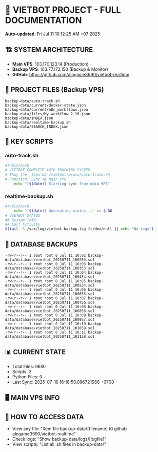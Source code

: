 # 🤖 VIETBOT PROJECT - FULL DOCUMENTATION
**Auto-updated**: Fri Jul 11 10:12:25 AM +07 2025

## 🏗️ SYSTEM ARCHITECTURE
- **Main VPS**: 103.170.123.14 (Production)
- **Backup VPS**: 103.77.172.150 (Backup & Monitor)
- **GitHub**: https://github.com/alogame3690/vietbot-realtime

## 📁 PROJECT FILES (Backup VPS)
```
backup-data/auto-track.sh
backup-data/current/docker-state.json
backup-data/current/n8n_workflows.json
backup-data/files/My_workflow_2_10.json
backup-data/INDEX.json
backup-data/realtime-backup.sh
backup-data/SEARCH_INDEX.json
```

## 🔧 KEY SCRIPTS
### auto-track.sh
```bash
#!/bin/bash
# VIETBOT COMPLETE AUTO TRACKING SYSTEM
# Thay thế toàn bộ /vietbot-brain/auto-track.sh
# Function: Sync từ Main VPS
    echo "[$(date)] Starting sync from main VPS"
```
### realtime-backup.sh
```bash
#!/bin/bash
    echo "[$(date)] Generating status..." >> $LOG
# VIETBOT STATUS
## System Info
## Last Activity
$(tail -5 /var/log/vietbot-backup.log 2>/dev/null || echo "No logs")
```

## 💾 DATABASE BACKUPS
```
-rw-r--r-- 1 root root 0 Jul 11 10:02 backup-data/database/vietbot_20250711_100253.sql
-rw-r--r-- 1 root root 0 Jul 11 10:03 backup-data/database/vietbot_20250711_100353.sql
-rw-r--r-- 1 root root 0 Jul 11 10:04 backup-data/database/vietbot_20250711_100454.sql
-rw-r--r-- 1 root root 0 Jul 11 10:05 backup-data/database/vietbot_20250711_100554.sql
-rw-r--r-- 1 root root 0 Jul 11 10:06 backup-data/database/vietbot_20250711_100655.sql
-rw-r--r-- 1 root root 0 Jul 11 10:07 backup-data/database/vietbot_20250711_100756.sql
-rw-r--r-- 1 root root 0 Jul 11 10:08 backup-data/database/vietbot_20250711_100856.sql
-rw-r--r-- 1 root root 0 Jul 11 10:09 backup-data/database/vietbot_20250711_100957.sql
-rw-r--r-- 1 root root 0 Jul 11 10:10 backup-data/database/vietbot_20250711_101058.sql
-rw-r--r-- 1 root root 0 Jul 11 10:11 backup-data/database/vietbot_20250711_101158.sql
```

## 📊 CURRENT STATE
- Total Files: 9680
- Scripts: 2
- Python Files: 0
- Last Sync: 2025-07-10 16:18:50.896721968 +0700

## 🖥️ MAIN VPS INFO


## 🚨 HOW TO ACCESS DATA
- View any file: "Xem file backup-data/[filename] từ github alogame3690/vietbot-realtime"
- Check logs: "Show backup-data/logs/[logfile]"
- View scripts: "List all .sh files in backup-data/"
